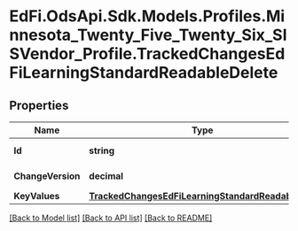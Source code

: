 # EdFi.OdsApi.Sdk.Models.Profiles.Minnesota_Twenty_Five_Twenty_Six_SISVendor_Profile.TrackedChangesEdFiLearningStandardReadableDelete

## Properties

Name | Type | Description | Notes
------------ | ------------- | ------------- | -------------
**Id** | **string** | Resource identifier | [optional] 
**ChangeVersion** | **decimal** | Change version | [optional] 
**KeyValues** | [**TrackedChangesEdFiLearningStandardReadableKey**](TrackedChangesEdFiLearningStandardReadableKey.md) |  | [optional] 

[[Back to Model list]](../README.md#documentation-for-models) [[Back to API list]](../README.md#documentation-for-api-endpoints) [[Back to README]](../README.md)

